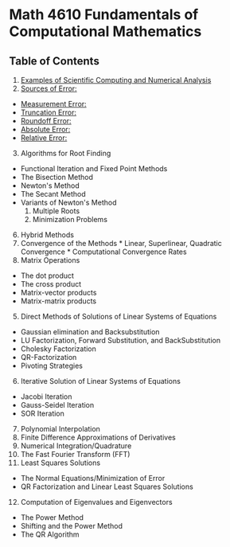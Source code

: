 # Math 4610 Fundamentals of Computational Mathematics

## Table of Contents

1. [Examples of Scientific Computing and Numerical Analysis](https://jvkoebbe.github.io/math4610/Examples)
2. [Sources of Error:](https://jvkoebbe.github.io/math4610/sourcesOfError)
  * [Measurement Error:](https://jvkoebbe.github.io/math4610/measurementError)
  * [Truncation Error:](https://jvkoebbe.github.io/math4610/truncationError)
  * [Roundoff Error:](https://jvkoebbe.github.io/math4610/roundoffError)
  * [Absolute Error:](https://jvkoebbe.github.io/math4610/absoluteError)
  * [Relative Error:](https://jvkoebbe.github.io/math4610/relativeError)
3. Algorithms for Root Finding
  * Functional Iteration and Fixed Point Methods
  * The Bisection Method
  * Newton's Method
  * The Secant Method
  * Variants of Newton's Method
    1. Multiple Roots
    2. Minimization Problems
  6. Hybrid Methods
  7. Convergence of the Methods
    * Linear, Superlinear, Quadratic Convergence
    * Computational Convergence Rates
4. Matrix Operations
  * The dot product
  * The cross product
  * Matrix-vector products
  * Matrix-matrix products
5. Direct Methods of Solutions of Linear Systems of Equations
  * Gaussian elimination and Backsubstitution
  * LU Factorization, Forward Substitution, and BackSubstitution
  * Cholesky Factorization
  * QR-Factorization
  * Pivoting Strategies
6. Iterative Solution of Linear Systems of Equations
  * Jacobi Iteration
  * Gauss-Seidel Iteration
  * SOR Iteration
7. Polynomial Interpolation
8. Finite Difference Approximations of Derivatives
9. Numerical Integration/Quadrature
10. The Fast Fourier Transform (FFT)
11. Least Squares Solutions
  * The Normal Equations/Minimization of Error
  * QR Factorization and Linear Least Squares Solutions
12. Computation of Eigenvalues and Eigenvectors
  * The Power Method
  * Shifting and the Power Method
  * The QR Algorithm
